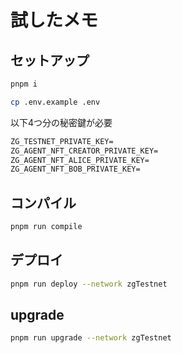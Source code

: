 # 試したメモ

## セットアップ

```bash
pnpm i
```

```bash
cp .env.example .env
```

以下4つ分の秘密鍵が必要

```txt
ZG_TESTNET_PRIVATE_KEY=
ZG_AGENT_NFT_CREATOR_PRIVATE_KEY=
ZG_AGENT_NFT_ALICE_PRIVATE_KEY=
ZG_AGENT_NFT_BOB_PRIVATE_KEY=
```

## コンパイル

```bash
pnpm run compile
```

## デプロイ

```bash
pnpm run deploy --network zgTestnet
```

## upgrade

```bash
pnpm run upgrade --network zgTestnet
```